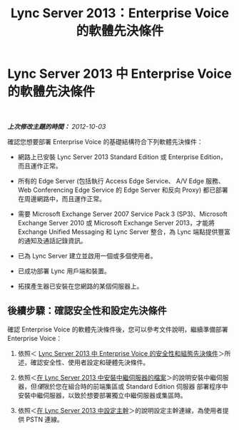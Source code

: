 ﻿---
title: Lync Server 2013：Enterprise Voice 的軟體先決條件
TOCTitle: Enterprise Voice 的軟體先決條件
ms:assetid: 41172119-9631-46c7-9d9f-386d951c650b
ms:mtpsurl: https://technet.microsoft.com/zh-tw/library/Gg425916(v=OCS.15)
ms:contentKeyID: 49290712
ms.date: 08/10/2015
mtps_version: v=OCS.15
ms.translationtype: HT
---

# Lync Server 2013 中 Enterprise Voice 的軟體先決條件

 

_**上次修改主題的時間：** 2012-10-03_

確認您想要部署 Enterprise Voice 的基礎結構符合下列軟體先決條件：

  - 網路上已安裝 Lync Server 2013 Standard Edition 或 Enterprise Edition，而且運作正常。

  - 所有的 Edge Server (包括執行 Access Edge Service、 A/V Edge 服務、 Web Conferencing Edge Service 的 Edge Server 和反向 Proxy) 都已部署在周邊網路中，而且運作正常。

  - 需要 Microsoft Exchange Server 2007 Service Pack 3 (SP3)、Microsoft Exchange Server 2010 或 Microsoft Exchange Server 2013，才能將 Exchange Unified Messaging 和 Lync Server 整合，為 Lync 端點提供豐富的通知及通話記錄資訊。

  - 已為 Lync Server 建立並啟用一個或多個使用者。

  - 已成功部署 Lync 用戶端和裝置。

  - 拓撲產生器已安裝在您網路的某個伺服器上。

## 後續步驟：確認安全性和設定先決條件

確認 Enterprise Voice 的軟體先決條件後，您可以參考文件說明，繼續準備部署 Enterprise Voice：

1.  依照＜ [Lync Server 2013 中 Enterprise Voice 的安全性和組態先決條件](lync-server-2013-security-and-configuration-prerequisites-for-enterprise-voice.md)＞所述，確認安全性、使用者設定和硬體先決條件。

2.  依照＜[在 Lync Server 2013 中安裝中繼伺服器的檔案](lync-server-2013-install-the-files-for-mediation-server.md)＞的說明安裝中繼伺服器，但*僅*限於您在組合時的前端集區或 Standard Edition 伺服器 部署程序中安裝中繼伺服器，以致於想要部署獨立中繼伺服器或集區時。

3.  依照＜[在 Lync Server 2013 中設定主幹](lync-server-2013-configuring-trunks.md)＞的說明設定主幹連線，為使用者提供 PSTN 連線。

